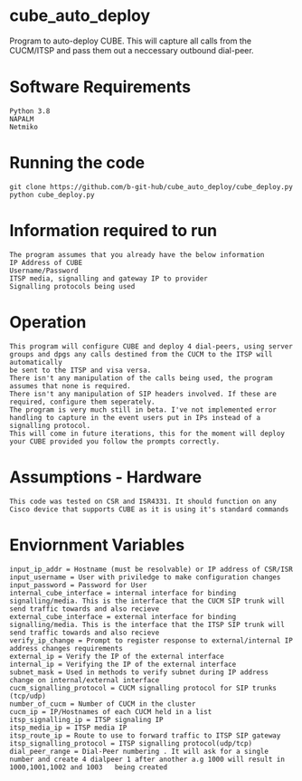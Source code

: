 # cube_auto_deploy
Program to auto-deploy CUBE. This will capture all calls from the CUCM/ITSP and pass them out a neccessary outbound dial-peer.

# Software Requirements
    Python 3.8
    NAPALM
    Netmiko

# Running the code
    git clone https://github.com/b-git-hub/cube_auto_deploy/cube_deploy.py
    python cube_deploy.py

# Information required to run
    The program assumes that you already have the below information 
    IP Address of CUBE
    Username/Password
    ITSP media, signalling and gateway IP to provider
    Signalling protocols being used
    
# Operation
    This program will configure CUBE and deploy 4 dial-peers, using server groups and dpgs any calls destined from the CUCM to the ITSP will automatically
    be sent to the ITSP and visa versa.
    There isn't any manipulation of the calls being used, the program assumes that none is required.
    There isn't any manipulation of SIP headers involved. If these are required, configure them seperately. 
    The program is very much still in beta. I've not implemented error handling to capture in the event users put in IPs instead of a signalling protocol.
    This will come in future iterations, this for the moment will deploy your CUBE provided you follow the prompts correctly.
    
# Assumptions - Hardware 
    This code was tested on CSR and ISR4331. It should function on any Cisco device that supports CUBE as it is using it's standard commands
# Enviornment Variables
    input_ip_addr = Hostname (must be resolvable) or IP address of CSR/ISR
    input_username = User with priviledge to make configuration changes
    input_password = Password for User
    internal_cube_interface = internal interface for binding signalling/media. This is the interface that the CUCM SIP trunk will send traffic towards and also recieve
    external_cube_interface = external interface for binding signalling/media. This is the interface that the ITSP SIP trunk will send traffic towards and also recieve
    verify_ip_change = Prompt to register response to external/internal IP address changes requirements
    external_ip = Verify the IP of the external interface
    internal_ip = Verifying the IP of the external interface
    subnet_mask = Used in methods to verify subnet during IP address change on internal/external interface
    cucm_signalling_protocol = CUCM signalling protocol for SIP trunks (tcp/udp)
    number_of_cucm = Number of CUCM in the cluster
    cucm_ip = IP/Hostnames of each CUCM held in a list
    itsp_signalling_ip = ITSP signaling IP
    itsp_media_ip = ITSP media IP
    itsp_route_ip = Route to use to forward traffic to ITSP SIP gateway
    itsp_signalling_protocol = ITSP signalling protocol(udp/tcp)
    dial_peer_range = Dial-Peer numbering . It will ask for a single number and create 4 dialpeer 1 after another a.g 1000 will result in 1000,1001,1002 and 1003   being created 
